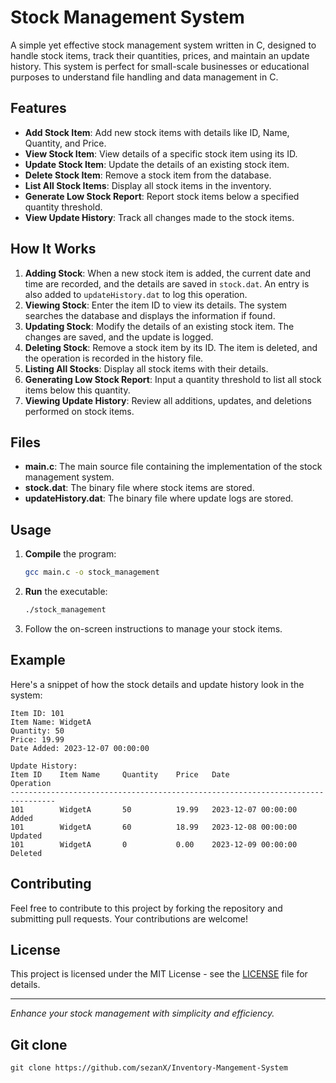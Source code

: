 
<!--### Documentation (<a href="Algorithm Steps.pdf">Click Here</a>)-->

# Stock Management System

A simple yet effective stock management system written in C, designed to handle stock items, track their quantities, prices, and maintain an update history. This system is perfect for small-scale businesses or educational purposes to understand file handling and data management in C.


## Features

- **Add Stock Item**: Add new stock items with details like ID, Name, Quantity, and Price.
- **View Stock Item**: View details of a specific stock item using its ID.
- **Update Stock Item**: Update the details of an existing stock item.
- **Delete Stock Item**: Remove a stock item from the database.
- **List All Stock Items**: Display all stock items in the inventory.
- **Generate Low Stock Report**: Report stock items below a specified quantity threshold.
- **View Update History**: Track all changes made to the stock items.

## How It Works

1. **Adding Stock**: When a new stock item is added, the current date and time are recorded, and the details are saved in `stock.dat`. An entry is also added to `updateHistory.dat` to log this operation.
2. **Viewing Stock**: Enter the item ID to view its details. The system searches the database and displays the information if found.
3. **Updating Stock**: Modify the details of an existing stock item. The changes are saved, and the update is logged.
4. **Deleting Stock**: Remove a stock item by its ID. The item is deleted, and the operation is recorded in the history file.
5. **Listing All Stocks**: Display all stock items with their details.
6. **Generating Low Stock Report**: Input a quantity threshold to list all stock items below this quantity.
7. **Viewing Update History**: Review all additions, updates, and deletions performed on stock items.

## Files

- **main.c**: The main source file containing the implementation of the stock management system.
- **stock.dat**: The binary file where stock items are stored.
- **updateHistory.dat**: The binary file where update logs are stored.

## Usage

1. **Compile** the program:
   ```sh
   gcc main.c -o stock_management
   ```

2. **Run** the executable:
   ```sh
   ./stock_management
   ```

3. Follow the on-screen instructions to manage your stock items.

## Example

Here's a snippet of how the stock details and update history look in the system:

```
Item ID: 101
Item Name: WidgetA
Quantity: 50
Price: 19.99
Date Added: 2023-12-07 00:00:00

Update History:
Item ID    Item Name     Quantity    Price   Date                 Operation
--------------------------------------------------------------------------------
101        WidgetA       50          19.99   2023-12-07 00:00:00  Added
101        WidgetA       60          18.99   2023-12-08 00:00:00  Updated
101        WidgetA       0           0.00    2023-12-09 00:00:00  Deleted
```

## Contributing

Feel free to contribute to this project by forking the repository and submitting pull requests. Your contributions are welcome!

## License

This project is licensed under the MIT License - see the [LICENSE](LICENSE) file for details.

---

_Enhance your stock management with simplicity and efficiency._


<!--
### Full Documentation - https://sezanx.github.io/Stock-Mangement-System/
-->
## Git clone
`git clone https://github.com/sezanX/Inventory-Mangement-System`